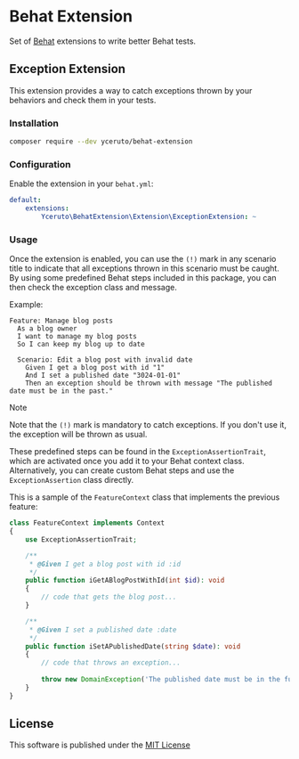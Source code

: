 # Behat Extension

Set of [Behat](https://github.com/Behat/Behat) extensions to write better Behat tests.

## Exception Extension

This extension provides a way to catch exceptions thrown by your behaviors and check them in your tests.

### Installation

```bash
composer require --dev yceruto/behat-extension
```

### Configuration

Enable the extension in your `behat.yml`:

```yaml
default:
    extensions:
        Yceruto\BehatExtension\Extension\ExceptionExtension: ~
```

### Usage

Once the extension is enabled, you can use the `(!)` mark in any scenario title to indicate 
that all exceptions thrown in this scenario must be caught. By using some predefined Behat 
steps included in this package, you can then check the exception class and message.

Example:

```gherkin
Feature: Manage blog posts
  As a blog owner
  I want to manage my blog posts
  So I can keep my blog up to date

  Scenario: Edit a blog post with invalid date
    Given I get a blog post with id "1"
    And I set a published date "3024-01-01"
    Then an exception should be thrown with message "The published date must be in the past."
```

> [!NOTE]
> Note that the `(!)` mark is mandatory to catch exceptions. If you don't use it, the exception 
> will be thrown as usual.

These predefined steps can be found in the `ExceptionAssertionTrait`, which are activated 
once you add it to your Behat context class. Alternatively, you can create custom Behat 
steps and use the `ExceptionAssertion` class directly.

This is a sample of the `FeatureContext` class that implements the previous feature:

```php
class FeatureContext implements Context
{
    use ExceptionAssertionTrait;

    /**
     * @Given I get a blog post with id :id
     */
    public function iGetABlogPostWithId(int $id): void
    {
        // code that gets the blog post...
    }

    /**
     * @Given I set a published date :date
     */
    public function iSetAPublishedDate(string $date): void
    {
        // code that throws an exception...
    
        throw new DomainException('The published date must be in the future.');
    }
}
```

## License

This software is published under the [MIT License](LICENSE)

